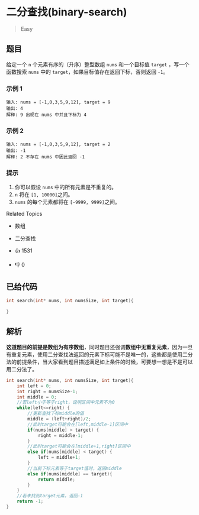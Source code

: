 # 二分查找(binary-search)

> Easy

## 题目

给定一个 `n` 个元素有序的（升序）整型数组 `nums` 和一个目标值 `target` ，写一个函数搜索 `nums` 中的 `target`，如果目标值存在返回下标，否则返回 `-1`。


### 示例 1
```
输入: nums = [-1,0,3,5,9,12], target = 9
输出: 4
解释: 9 出现在 nums 中并且下标为 4
```
### 示例 2
```
输入: nums = [-1,0,3,5,9,12], target = 2
输出: -1
解释: 2 不存在 nums 中因此返回 -1
```
### 提示

1. 你可以假设 `nums` 中的所有元素是不重复的。
2. `n` 将在 `[1, 10000]`之间。
3. `nums` 的每个元素都将在 `[-9999, 9999]`之间。

Related Topics
- 数组
- 二分查找

- 👍 1531
- 👎 0

## 已给代码

```c
int search(int* nums, int numsSize, int target){
  
}
```
## 解析

**这道题目的前提是数组为有序数组**，同时题目还强调**数组中无重复元素**，因为一旦有重复元素，使用二分查找法返回的元素下标可能不是唯一的，这些都是使用二分法的前提条件，当大家看到题目描述满足如上条件的时候，可要想一想是不是可以用二分法了。

```c
int search(int* nums, int numsSize, int target){
    int left = 0;
    int right = numsSize-1;
    int middle = 0;
    //若left小于等于right，说明区间中元素不为0
    while(left<=right) {
        //更新查找下标middle的值
        middle = (left+right)/2;
        //此时target可能会在[left,middle-1]区间中
        if(nums[middle] > target) {
            right = middle-1;
        } 
        //此时target可能会在[middle+1,right]区间中
        else if(nums[middle] < target) {
            left = middle+1;
        } 
        //当前下标元素等于target值时，返回middle
        else if(nums[middle] == target){
            return middle;
        }
    }
    //若未找到target元素，返回-1
    return -1;
}
```